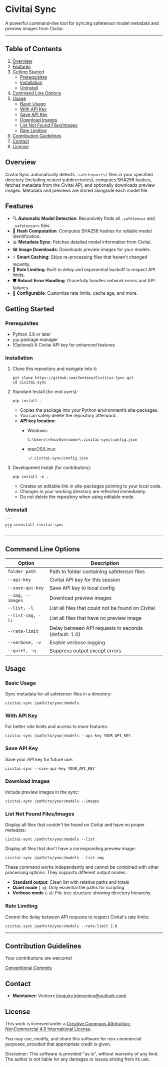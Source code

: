 # Civitai Sync

A powerful command-line tool for syncing safetensor model metadata and preview images from Civitai.

---

## Table of Contents

1. [Overview](#overview)
2. [Features](#features)
3. [Getting Started](#getting-started)
   * [Prerequisites](#prerequisites)
   * [Installation](#installation)
   * [Uninstall](#uninstall)
4. [Command Line Options](#command-line-options)
5. [Usage](#usage)
   * [Basic Usage](#basic-usage)
   * [With API Key](#with-api-key)
   * [Save API Key](#save-api-key)
   * [Download Images](#download-images)
   * [List Not Found Files/Images](#list-not-found-files/images)
   * [Rate Limiting](#rate-limiting)
6. [Contribution Guidelines](#contribution-guidelines)
7. [Contact](#contact)
8. [License](#license)


## Overview

Civitai Sync automatically detects `.safetensor(s)` files in your specified directory (including nested subdirectories), computes SHA256 hashes, fetches metadata from the Civitai API, and optionally downloads preview images. Metadata and previews are stored alongside each model file.

## Features

* 🔍 **Automatic Model Detection**: Recursively finds all `.safetensor` and `.safetensors` files.
* 🧮 **Hash Computation**: Computes SHA256 hashes for reliable model identification.
* 📊 **Metadata Sync**: Fetches detailed model information from Civitai.
* 🖼️ **Image Downloads**: Downloads preview images for your models.
* ⚡ **Smart Caching**: Skips re-processing files that haven't changed recently.
* 🔄 **Rate Limiting**: Built-in delay and exponential backoff to respect API limits.
* 🛡️ **Robust Error Handling**: Gracefully handles network errors and API failures.
* 🔧 **Configurable**: Customize rate limits, cache age, and more.

## Getting Started

### Prerequisites

* Python 3.8 or later
* `pip` package manager
* (Optional) A Civitai API key for enhanced features

### Installation

1. Clone this repository and navigate into it:

   ```
   git clone https://github.com/Ventexx/Civitiai-Sync.git
   cd civitai-sync
   ```

2. Standard Install (for end users):
   
    ```
    pip install .
    ```
    - Copies the package into your Python environment’s site-packages.
    - You can safely delete the repository afterward.
    - **API key location:**
        - Windows:
          
            ```
            C:\Users\<YourUsername>\.civitai-sync\config.json
            ```
        - macOS/Linux:
          
            ```
            ~/.civitai-sync/config.json
            ```

3. Development Install (for contributors):
   
    ```
    pip install -e .
    ```
    - Creates an editable link in site-packages pointing to your local code.
    - Changes in your working directory are reflected immediately.
    - Do not delete the repository when using editable mode.

### Uninstall
    ```
    pip uninstall civitai-sync
    ```

---

## Command Line Options

| Option | Description |
|--------|-------------|
| `folder_path` | Path to folder containing safetensor files |
| `--api-key` | Civitai API key for this session |
| `--save-api-key` | Save API key to local config |
| `--img, --images` | Download preview images |
| `--list, -l` | List all files that could not be found on Civitai |
| `--list-img, -li` | List all files that have no preview image |
| `--rate-limit` | Delay between API requests in seconds (default: 1.0) |
| `--verbose, -v` | Enable verbose logging |
| `--quiet, -q` | Suppress output except errors |


## Usage

### Basic Usage

Sync metadata for all safetensor files in a directory:

```
civitai-sync /path/to/your/models
```

### With API Key

For better rate limits and access to more features:

```
civitai-sync /path/to/your/models --api-key YOUR_API_KEY
```

### Save API Key

Save your API key for future use:

```
civitai-sync --save-api-key YOUR_API_KEY
```

### Download Images

Include preview images in the sync:

```
civitai-sync /path/to/your/models --images
```

### List Not Found Files/Images

Display all files that couldn't be found on Civitai and have no proper metadata:

```
civitai-sync /path/to/your/models --list
```


Display all files that don't have a corresponding preview image:

```
civitai-sync /path/to/your/models --list-img
```

These command works independently and cannot be combined with other processing options. They supports different output modes:

- **Standard output**: Clean list with relative paths and totals
- **Quiet mode** (`-q`): Only essential file paths for scripting
- **Verbose mode** (`-v`): File tree structure showing directory hierarchy

### Rate Limiting

Control the delay between API requests to respect Civitai's rate limits:

```
civitai-sync /path/to/your/models --rate-limit 2.0 
```

---

## Contribution Guidelines

Your contributions are welcome!

[Conventional Commits](https://www.conventionalcommits.org/)


## Contact

* **Maintainer**: Ventexx ([enquiry.kimventex@outlook.com](mailto:enquiry.kimventex@outlook.com))

## License

This work is licensed under a
[Creative Commons Attribution-NonCommercial 4.0 International License](LICENSE).

You may use, modify, and share this software for non-commercial purposes, provided that appropriate credit is given.

Disclaimer: This software is provided "as is", without warranty of any kind. The author is not liable for any damages or issues arising from its use.
